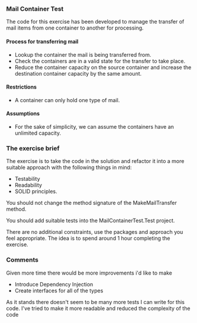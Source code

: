 ### Mail Container Test 

The code for this exercise has been developed to manage the transfer of mail items from one container to another for processing.

#### Process for transferring mail

- Lookup the container the mail is being transferred from.
- Check the containers are in a valid state for the transfer to take place.
- Reduce the container capacity on the source container and increase the destination container capacity by the same amount.

#### Restrictions

- A container can only hold one type of mail.


#### Assumptions

- For the sake of simplicity, we can assume the containers have an unlimited capacity.

### The exercise brief

The exercise is to take the code in the solution and refactor it into a more suitable approach with the following things in mind:

- Testability
- Readability
- SOLID principles.

You should not change the method signature of the MakeMailTransfer method.

You should add suitable tests into the MailContainerTest.Test project.

There are no additional constraints, use the packages and approach you feel appropriate. The idea is to spend around 1 hour completing the exercise.

### Comments

Given more time there would be more improvements i'd like to make
- Introduce Dependency Injection
- Create interfaces for all of the types

As it stands there doesn't seem to be many more tests I can write for this code. I've tried to make it more readable and reduced the complexity of the code
